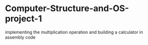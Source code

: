# Computer-Structure-and-OS-project-1
implementing the multiplication operation and building a calculator in assembly code
